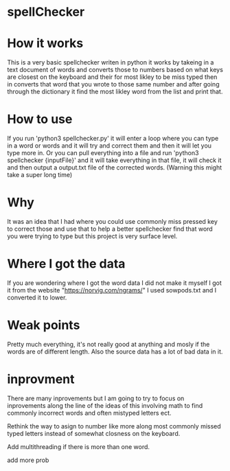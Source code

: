 # spellChecker

# How it works

This is a very basic spellchecker writen in python it works by takeing in a text document of words and converts those to numbers based on what keys are closest on the keyboard and their for most likley to be miss typed then in converts that word that you wrote to those same number and after going through the dictionary it find the most likley word from the list and print that.

# How to use

If you run 'python3 spellchecker.py' it will enter a loop where you can type in a word or words and it will try and correct them and then it will let you type more in.
Or you can pull everything into a file and run 'python3 spellchecker {inputFile}' and it will take everything in that file, it will check it and then output a output.txt file of the corrected words. (Warning this might take a super long time)

# Why

It was an idea that I had where you could use commonly miss pressed key to correct those and use that to help a better spellchecker find that word you were trying to type but this project is very surface level.

# Where I got the data

If you are wondering where I got the word data I did not make it myself I got it from the website "https://norvig.com/ngrams/" I used sowpods.txt and I converted it to lower.

# Weak points

Pretty much everything, it's not really good at anything and mosly if the words are of different length. Also the source data has a lot of bad data in it.

# inprovment

There are many inprovements but I am going to try to focus on inprovements along the line of the ideas of this involving math to find commonly incorrect words and often mistyped letters ect.

Rethink the way to asign to number like more along most commonly missed typed letters instead of somewhat closness on the keyboard.

Add multithreading if there is more than one word.

add more prob
